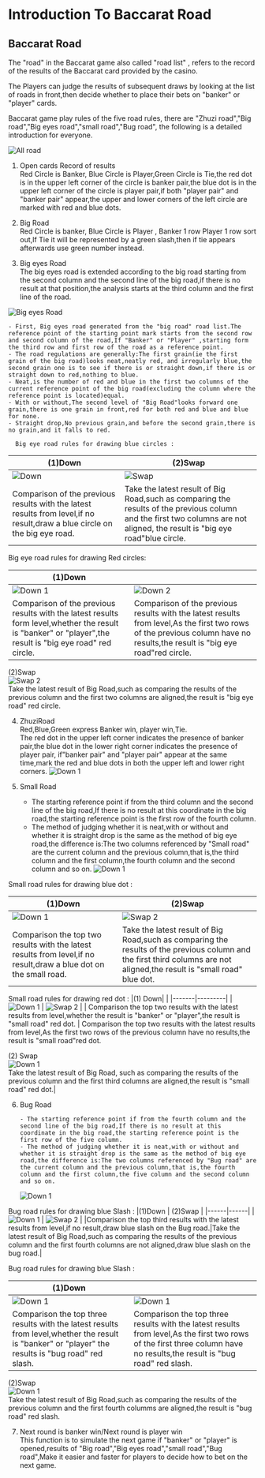 # Introduction To Baccarat Road

## Baccarat Road

The "road" in the Baccarat game also called "road list" , refers to the record of the results of the Baccarat card provided by the casino.

The Players can judge the results of subsequent draws by looking at the list of roads in front,then decide whether to place their bets on "banker" or "player" cards.

Baccarat game play rules of the five road rules, there are "Zhuzi road","Big road","Big eyes road","small road","Bug road", the following is a detailed introduction for everyone.

![All road](https://res-global.1315cdn.com:11443/statics/game_rules/img_21.png)

1.  Open cards Record of results  
    Red Circle is Banker, Blue Circle is Player,Green Circle is Tie,the red dot is in the upper left corner of the circle is banker pair,the blue dot is in the upper left corner of the circle is player pair,if both "player pair" and "banker pair" appear,the upper and lower corners of the left circle are marked with red and blue dots.

2.  Big Road  
    Red Circle is banker, Blue Circle is Player , Banker 1 row Player 1 row sort out,If Tie it will be represented by a green slash,then if tie appears afterwards use green number instead.

3.  Big eyes Road  
    The big eyes road is extended according to the big road starting from the second column and the second line of the big road,if there is no result at that position,the analysis starts at the third column and the first line of the road.

![Big eyes Road](https://res-global.1315cdn.com:11443/statics/game_rules/img_2.png)

    - First, Big eyes road generated from the "big road" road list.The reference point of the starting point mark starts from the second row and second column of the road,If "Banker" or "Player" ,starting form the third row and first row of the road as a reference point.
    - The road regulations are generally:The first grain(ie the first grain of the big road)looks neat,neatly red, and irregularly blue,the second grain one is to see if there is or straight down,if there is or straight down to red,nothing to blue.
    - Neat,is the number of red and blue in the first two columns of the current reference point of the big road(excluding the column where the reference point is located)equal.
    - With or without,The second level of "Big Road"looks forward one grain,there is one grain in front,red for both red and blue and blue for none.
    - Straight drop,No previous grain,and before the second grain,there is no grain,and it falls to red.

      Big eye road rules for drawing blue circles :

| (1)Down                                                                                                                    | (2)Swap                                                                                                                                                                     |
| -------------------------------------------------------------------------------------------------------------------------- | --------------------------------------------------------------------------------------------------------------------------------------------------------------------------- |
| ![Down](https://res-global.1315cdn.com:11443/statics/game_rules/img_3.png)                                                 | ![Swap](https://res-global.1315cdn.com:11443/statics/game_rules/img_4.png)                                                                                                  |
| Comparison of the previous results with the latest results from level,if no result,draw a blue circle on the big eye road. | Take the latest result of Big Road,such as comparing the results of the previous column and the first two columns are not aligned, the result is "big eye road"blue circle. |

Big eye road rules for drawing Red circles:

| (1)Down                                                                                                                                                   |                                                                                                                                                                            |
| --------------------------------------------------------------------------------------------------------------------------------------------------------- | -------------------------------------------------------------------------------------------------------------------------------------------------------------------------- |
| ![Down 1](https://res-global.1315cdn.com:11443/statics/game_rules/img_5.png)                                                                              | ![Down 2](https://res-global.1315cdn.com:11443/statics/game_rules/img_6.png)                                                                                               |
| Comparison of the previous results with the latest results form level,whether the result is "banker" or "player",the result is "big eye road" red circle. | Comparison of the previous results with the latest results from level,As the first two rows of the previous column have no results,the result is "big eye road"red circle. |

(2)Swap  
![Swap 2](https://res-global.1315cdn.com:11443/statics/game_rules/img_7.png)  
Take the latest result of Big Road,such as comparing the results of the previous column and the first two columns are aligned,the result is "big eye road" red circle.

4.  ZhuziRoad  
    Red,Blue,Green express Banker win, player win,Tie.  
    The red dot in the upper left corner indicates the presence of banker pair,the blue dot in the lower right corner indicates the presence of player pair, if"banker pair" and "player pair" appear at the same time,mark the red and blue dots in both the upper left and lower right corners.
    ![Down 1](https://res-global.1315cdn.com:11443/statics/game_rules/img_8.png)
5.  Small Road

    - The starting reference point if from the third column and the second line of the big road,If there is no result at this coordinate in the big road,the starting reference point is the first row of the fourth column.
    - The method of judging whether it is neat,with or without and whether it is straight drop is the same as the method of big eye road,the difference is:The two columns referenced by "Small road" are the current column and the previous column,that is,the third column and the first column,the fourth column and the second column and so on.
      ![Down 1](https://res-global.1315cdn.com:11443/statics/game_rules/img_9.png)

Small road rules for drawing blue dot :

| (1)Down                                                                                                           | (2)Swap                                                                                                                                                                  |
| ----------------------------------------------------------------------------------------------------------------- | ------------------------------------------------------------------------------------------------------------------------------------------------------------------------ |
| ![Down 1](https://res-global.1315cdn.com:11443/statics/game_rules/img_10.png)                                     | ![Swap 2](https://res-global.1315cdn.com:11443/statics/game_rules/img_11.png)                                                                                            |
| Comparison the top two results with the latest results from level,if no result,draw a blue dot on the small road. | Take the latest result of Big Road,such as comparing the results of the previous column and the first third columns are not aligned,the result is "small road" blue dot. |

Small road rules for drawing red dot :
|(1) Down| |
|-------|---------|
| ![Down 1](https://res-global.1315cdn.com:11443/statics/game_rules/img_12.png) | ![Swap 2](https://res-global.1315cdn.com:11443/statics/game_rules/img_13.png) |
| Comparison the top two results with the latest results from level,whether the result is "banker" or "player",the result is "small road" red dot. | Comparison the top two results with the latest results from level,As the first two rows of the previous column have no results,the result is "small road"red dot.

(2) Swap  
![Down 1](https://res-global.1315cdn.com:11443/statics/game_rules/img_14.png)  
 Take the latest result of Big Road, such as comparing the results of the previous column and the first third columns are aligned,the result is "small road" red dot.|

6.  Bug Road

        - The starting reference point if from the fourth column and the second line of the big road,If there is no result at this coordinate in the big road,the starting reference point is the first row of the five column.
        - The method of judging whether it is neat,with or without and whether it is straight drop is the same as the method of big eye road,the difference is:The two columns referenced by "Bug road" are the current column and the previous column,that is,the fourth column and the first column,the five column and the second column and so on.

    ![Down 1](https://res-global.1315cdn.com:11443/statics/game_rules/img_15.png)

Bug road rules for drawing blue Slash :
|(1)Down | (2)Swap |
|------|------|
| ![Down 1](https://res-global.1315cdn.com:11443/statics/game_rules/img_16.png) | ![Swap 2](https://res-global.1315cdn.com:11443/statics/game_rules/img_17.png) |
|Comparison the top third results with the latest results from level,if no result,draw blue slash on the Bug road.|Take the latest result of Big Road,such as comparing the results of the previous column and the first fourth columns are not aligned,draw blue slash on the bug road.|

Bug road rules for drawing blue Slash :

| (1)Down                                                                                                                                             |                                                                                                                                                                         |
| --------------------------------------------------------------------------------------------------------------------------------------------------- | ----------------------------------------------------------------------------------------------------------------------------------------------------------------------- |
| ![Down 1](https://res-global.1315cdn.com:11443/statics/game_rules/img_18.png)                                                                       | ![Down 1](https://res-global.1315cdn.com:11443/statics/game_rules/img_19.png)                                                                                           |
| Comparison the top three results with the latest results from level,whether the result is "banker" or "player" the results is "bug road" red slash. | Comparison the top three results with the latest results from level,As the first two rows of the first three column have no results,the result is "bug road" red slash. |

(2)Swap  
![Down 1](https://res-global.1315cdn.com:11443/statics/game_rules/img_20.png)  
Take the latest result of Big Road,such as comparing the results of the previous column and the first fourth columms are aligned,the result is "bug road" red slash.

7.  Next round is banker win/Next round is player win  
    This function is to simulate the next game if "banker" or "player" is opened,results of "Big road","Big eyes road","small road","Bug road",Make it easier and faster for players to decide how to bet on the next game.
